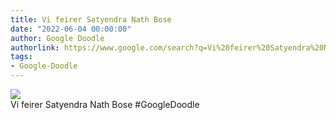 ```yaml
---
title: Vi feirer Satyendra Nath Bose
date: "2022-06-04 00:00:00"
author: Google Doodle
authorlink: https://www.google.com/search?q=Vi%20feirer%20Satyendra%20Nath%20Bose
tags:
- Google-Doodle
---
```

<img src="https://www.google.com/logos/doodles/2022/celebrating-satyendra-nath-bose-6753651837109430-l.png" referrerpolicy="no-referrer"><br>Vi feirer Satyendra Nath Bose #GoogleDoodle